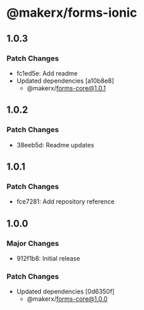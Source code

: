 # @makerx/forms-ionic

## 1.0.3

### Patch Changes

- fc1ed5e: Add readme
- Updated dependencies [a10b8e8]
  - @makerx/forms-core@1.0.1

## 1.0.2

### Patch Changes

- 38eeb5d: Readme updates

## 1.0.1

### Patch Changes

- fce7281: Add repository reference

## 1.0.0

### Major Changes

- 912f1b8: Initial release

### Patch Changes

- Updated dependencies [0d6350f]
  - @makerx/forms-core@1.0.0
